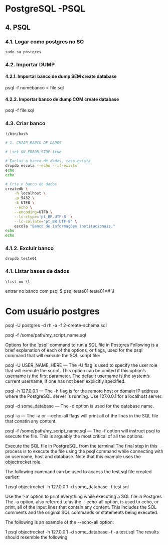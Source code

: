 # PostgreSQL -PSQL

## 4. PSQL

### 4.1. Logar como postgres no SO
```
sudo su postgres
```

### 4.2. Importar DUMP 

#### 4.2.1. Importar banco de dump SEM **create database**
psql -f nomebanco < file.sql

#### 4.2.2. Importar banco de dump COM **create database**
psql -f file.sql



### 4.3. Criar banco
```sh
!/bin/bash

# 1. CRIAR BANCO DE DADOS

# \set ON_ERROR_STOP true

# Exclui o banco de dados, caso exista
dropdb escola --echo --if-exists
echo
echo

# Cria o banco de dados
createdb \
    -h localhost \
    -p 5432 \
    -E UTF8 \
    --echo \
    --encoding=UTF8 \
    --lc-ctype='pt_BR.UTF-8' \
    --lc-collate='pt_BR.UTF-8' \
    escola "Banco de informações institucionais."
echo
echo
```


### 4.1.2. Excluir banco
```
dropdb teste01
```

### 4.1. Listar bases de dados
```
\list ou \l
```



entrar no banco com psql
$ psql teste01
teste01=# \l

# Com usuário postgres
psql -U postgres -d rh -a -f 2-create-schema.sql


psql -f /some/path/my_script_name.sql

Options for the ‘psql’ command to run a SQL file in Postgres
Following is a brief explanation of each of the options, or flags, used for the psql command that will execute the SQL script file:

psql -U USER_NAME_HERE — The -U flag is used to specify the user role that will execute the script. This option can be omited if this option’s username is the first parameter. The default username is the system’s current username, if one has not been explicitly specified.

psql -h 127.0.0.1 — The -h flag is for the remote host or domain IP address where the PostgreSQL server is running. Use 127.0.0.1 for a localhost server.

psql -d some_database — The -d option is used for the database name.

psql -a — The -a or --echo-all flags will print all of the lines in the SQL file that conatin any content.

psql -f /some/path/my_script_name.sql — The -f option will instruct psql to execute the file. This is arguably the most critical of all the options.

Execute the SQL file in PostgreSQL from the terminal
The final step in this process is to execute the file using the psql command while connecting with an username, host and database. Note that this example uses the objectrocket role.

The following command can be used to access the test.sql file created earlier:

1
psql objectrocket -h 127.0.0.1 -d some_database -f test.sql

Use the ‘-a’ option to print everything while executing a SQL file in Postgres
The -a option, also referred to as the --echo-all option, is used to echo, or print, all of the input lines that contain any content. This includes the SQL comments and the original SQL commands or statements being executed.

The following is an example of the --echo-all option:

1
psql objectrocket -h 127.0.0.1 -d some_database -f -a test.sql
The results should resemble the following:
